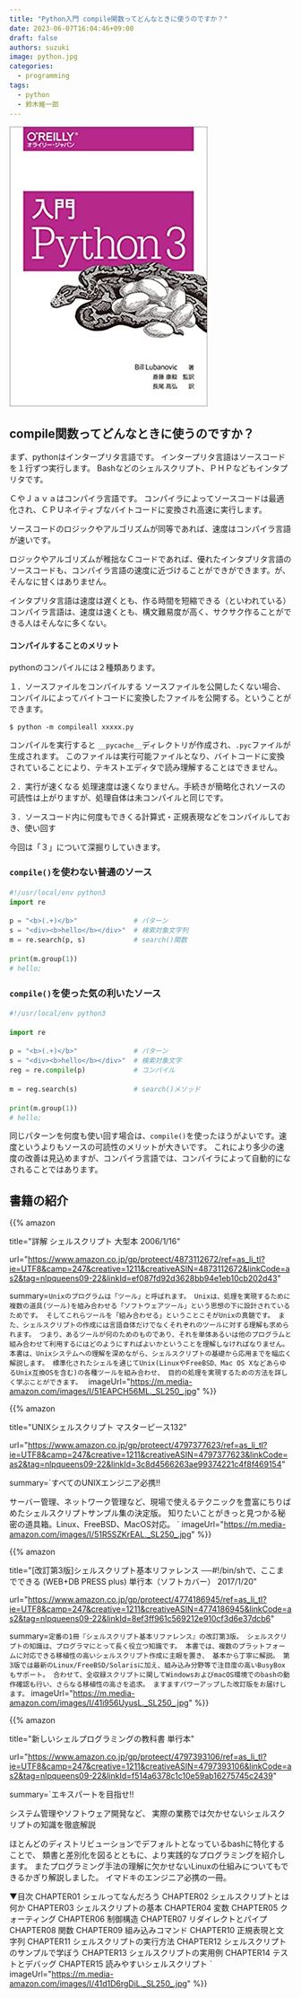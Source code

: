```yaml
---
title: "Python入門 compile関数ってどんなときに使うのですか？"
date: 2023-06-07T16:04:46+09:00
draft: false
authors: suzuki
image: python.jpg
categories:
  - programming
tags:
  - python
  - 鈴木維一郎
---
```


![](python.jpg)

## compile関数ってどんなときに使うのですか？
まず、pythonはインタープリタ言語です。
インタープリタ言語はソースコードを１行ずつ実行します。
Bashなどのシェルスクリプト、ＰＨＰなどもインタプリタです。

ＣやＪａｖａはコンパイラ言語です。
コンパイラによってソースコードは最適化され、ＣＰＵネイティブなバイトコードに変換され高速に実行します。

ソースコードのロジックやアルゴリズムが同等であれば、速度はコンパイラ言語が速いです。

ロジックやアルゴリズムが稚拙なＣコードであれば、優れたインタプリタ言語のソースコードも、コンパイラ言語の速度に近づけることができができます。が、そんなに甘くはありません。

インタプリタ言語は速度は遅くとも、作る時間を短縮できる（といわれている）
コンパイラ言語は、速度は速くとも、構文難易度が高く、サクサク作ることができる人はそんなに多くない。

#### コンパイルすることのメリット
pythonのコンパイルには２種類あります。

１．ソースファイルをコンパイルする
ソースファイルを公開したくない場合、コンパイルによってバイトコードに変換したファイルを公開する。ということができます。

```
$ python -m compileall xxxxx.py
```
コンパイルを実行すると `__pycache__`ディレクトリが作成され、`.pyc`ファイルが生成されます。
このファイルは実行可能ファイルとなり、バイトコードに変換されていることにより、テキストエディタで読み理解することはできません。

２．実行が速くなる
処理速度は速くなりません。手続きが簡略化されソースの可読性は上がりますが、処理自体は未コンパイルと同じです。

３．ソースコード内に何度もできくる計算式・正規表現などをコンパイルしておき、使い回す

今回は「３」について深掘りしていきます。

### `compile()`を使わない普通のソース
```python
#!/usr/local/env python3
import re

p = "<b>(.+)</b>"              # パターン
s = "<div><b>hello</b></div>"  # 検索対象文字列
m = re.search(p, s)            # search()関数

print(m.group(1)) 
# hello;
```

### `compile()`を使った気の利いたソース
```python
#!/usr/local/env python3

import re

p = "<b>(.+)</b>"              # パターン
s = "<div><b>hello</b></div>"  # 検索対象文字 
reg = re.compile(p)            # コンパイル

m = reg.search(s)              # search()メソッド

print(m.group(1)) 
# hello;
```

同じパターンを何度も使い回す場合は、`compile()`を使ったほうがよいです。速度というよりもソースの可読性のメリットが大きいです。
これにより多少の速度の改善は見込めますが、コンパイラ言語では、コンパイラによって自動的になされることではあります。




## 書籍の紹介
{{% amazon

title="詳解 シェルスクリプト 大型本  2006/1/16"

url="https://www.amazon.co.jp/gp/proteect/4873112672/ref=as_li_tl?ie=UTF8&camp=247&creative=1211&creativeASIN=4873112672&linkCode=as2&tag=nlpqueens09-22&linkId=ef087fd92d3628bb94e1eb10cb202d43"

summary=`Unixのプログラムは「ツール」と呼ばれます。
Unixは、処理を実現するために複数の道具(ツール)を組み合わせる「ソフトウェアツール」という思想の下に設計されているためです。
そしてこれらツールを「組み合わせる」ということこそがUnixの真髄です。
また、シェルスクリプトの作成には言語自体だけでなくそれぞれのツールに対する理解も求められます。
つまり、あるツールが何のためのものであり、それを単体あるいは他のプログラムと組み合わせて利用するにはどのようにすればよいかということを理解しなければなりません。
本書は、Unixシステムへの理解を深めながら、シェルスクリプトの基礎から応用までを幅広く解説します。
標準化されたシェルを通じてUnix(LinuxやFreeBSD、Mac OS XなどあらゆるUnix互換OSを含む)の各種ツールを組み合わせ、
目的の処理を実現するための方法を詳しく学ぶことができます。
`
imageUrl="https://m.media-amazon.com/images/I/51EAPCH56ML._SL250_.jpg"
%}}

{{% amazon

title="UNIXシェルスクリプト マスターピース132"

url="https://www.amazon.co.jp/gp/proteect/4797377623/ref=as_li_tl?ie=UTF8&camp=247&creative=1211&creativeASIN=4797377623&linkCode=as2&tag=nlpqueens09-22&linkId=3c8d4566263ae99374221c4f8f469154"

summary=`すべてのUNIXエンジニア必携!!

サーバー管理、ネットワーク管理など、現場で使えるテクニックを豊富にちりばめたシェルスクリプトサンプル集の決定版。
知りたいことがきっと見つかる秘密の道具箱。Linux、FreeBSD、MacOS対応。
`
imageUrl="https://m.media-amazon.com/images/I/51R5SZKrEAL._SL250_.jpg"
%}}


{{% amazon

title="[改訂第3版]シェルスクリプト基本リファレンス ──#!/bin/shで、ここまでできる (WEB+DB PRESS plus) 単行本（ソフトカバー）  2017/1/20"

url="https://www.amazon.co.jp/gp/proteect/4774186945/ref=as_li_tl?ie=UTF8&camp=247&creative=1211&creativeASIN=4774186945&linkCode=as2&tag=nlpqueens09-22&linkId=8ef3ff961c569212e910cf3d6e37dcb6"

summary=`定番の1冊『シェルスクリプト基本リファレンス』の改訂第3版。
シェルスクリプトの知識は、プログラマにとって長く役立つ知識です。
本書では、複数のプラットフォームに対応できる移植性の高いシェルスクリプト作成に主眼を置き、
基本から丁寧に解説。
第3版では最新のLinux/FreeBSD/Solarisに加え、組み込み分野等で注目度の高いBusyBoxもサポート。
合わせて、全収録スクリプトに関してWindowsおよびmacOS環境でのbashの動作確認も行い、さらなる移植性の高さを追求。
ますますパワーアップした改訂版をお届けします。`
imageUrl="https://m.media-amazon.com/images/I/41i956UyusL._SL250_.jpg"
%}}

{{% amazon

title="新しいシェルプログラミングの教科書 単行本"

url="https://www.amazon.co.jp/gp/proteect/4797393106/ref=as_li_tl?ie=UTF8&camp=247&creative=1211&creativeASIN=4797393106&linkCode=as2&tag=nlpqueens09-22&linkId=f514a6378c1c10e59ab16275745c2439"

summary=`エキスパートを目指せ!!

システム管理やソフトウェア開発など、
実際の業務では欠かせないシェルスクリプトの知識を徹底解説

ほとんどのディストリビューションでデフォルトとなっているbashに特化することで、
類書と差別化を図るとともに、より実践的なプログラミングを紹介します。
またプログラミング手法の理解に欠かせないLinuxの仕組みについてもできるかぎり解説しました。
イマドキのエンジニア必携の一冊。

▼目次
CHAPTER01 シェルってなんだろう
CHAPTER02 シェルスクリプトとは何か
CHAPTER03 シェルスクリプトの基本
CHAPTER04 変数
CHAPTER05 クォーティング
CHAPTER06 制御構造
CHAPTER07 リダイレクトとパイプ
CHAPTER08 関数
CHAPTER09 組み込みコマンド
CHAPTER10 正規表現と文字列
CHAPTER11 シェルスクリプトの実行方法
CHAPTER12 シェルスクリプトのサンプルで学ぼう
CHAPTER13 シェルスクリプトの実用例
CHAPTER14 テストとデバッグ
CHAPTER15 読みやすいシェルスクリプト
`
imageUrl="https://m.media-amazon.com/images/I/41d1D6rgDiL._SL250_.jpg"
%}}



